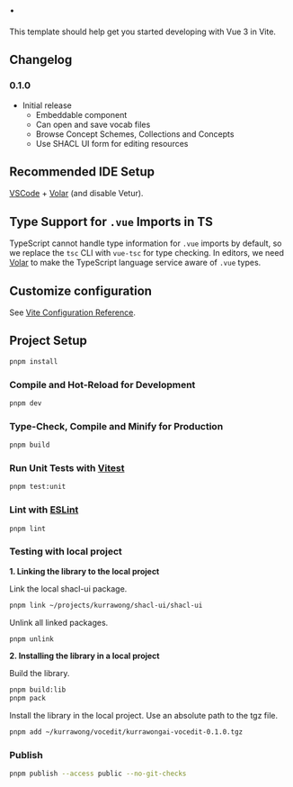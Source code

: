 # .

This template should help get you started developing with Vue 3 in Vite.

## Changelog

### 0.1.0

- Initial release
  - Embeddable component
  - Can open and save vocab files
  - Browse Concept Schemes, Collections and Concepts
  - Use SHACL UI form for editing resources

## Recommended IDE Setup

[VSCode](https://code.visualstudio.com/) + [Volar](https://marketplace.visualstudio.com/items?itemName=Vue.volar) (and disable Vetur).

## Type Support for `.vue` Imports in TS

TypeScript cannot handle type information for `.vue` imports by default, so we replace the `tsc` CLI with `vue-tsc` for type checking. In editors, we need [Volar](https://marketplace.visualstudio.com/items?itemName=Vue.volar) to make the TypeScript language service aware of `.vue` types.

## Customize configuration

See [Vite Configuration Reference](https://vite.dev/config/).

## Project Setup

```sh
pnpm install
```

### Compile and Hot-Reload for Development

```sh
pnpm dev
```

### Type-Check, Compile and Minify for Production

```sh
pnpm build
```

### Run Unit Tests with [Vitest](https://vitest.dev/)

```sh
pnpm test:unit
```

### Lint with [ESLint](https://eslint.org/)

```sh
pnpm lint
```

### Testing with local project

**1. Linking the library to the local project**

Link the local shacl-ui package.

```sh
pnpm link ~/projects/kurrawong/shacl-ui/shacl-ui
```

Unlink all linked packages.

```sh
pnpm unlink
```

**2. Installing the library in a local project**

Build the library.

```sh
pnpm build:lib
pnpm pack
```

Install the library in the local project. Use an absolute path to the tgz file.

```sh
pnpm add ~/kurrawong/vocedit/kurrawongai-vocedit-0.1.0.tgz
```

### Publish

```sh
pnpm publish --access public --no-git-checks
```
